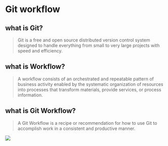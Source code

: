 # Git workflow
## what is Git?
>Git is a free and open source distributed version control system designed to handle everything from small to very large projects with speed and efficiency.
## what is Workflow?
>A workflow consists of an orchestrated and repeatable pattern of business activity enabled by the systematic organization of resources into processes that transform materials, provide services, or process information.
## what is Git Workflow?
>A Git Workflow is a recipe or recommendation for how to use Git to accomplish work in a consistent and productive manner. 

![](https://sfault-image.b0.upaiyun.com/811/510/811510104-56fdfb7a1481d_articlex)
